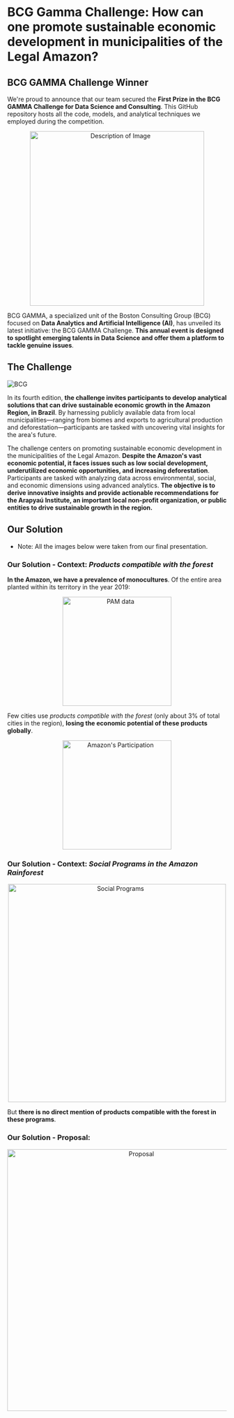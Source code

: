 # BCG Gamma Challenge: How can one promote sustainable economic development in municipalities of the Legal Amazon?

##  BCG GAMMA Challenge Winner

We're proud to announce that our team secured the **First Prize in the BCG GAMMA Challenge for Data Science and Consulting**. This GitHub repository hosts all the code, models, and analytical techniques we employed during the competition.


<p align="center">
  <img src="https://github.com/SVJLucas/BCG-Gamma-Challenge/assets/60625769/1d278b29-4feb-4a56-87f9-441507fb5a3c" alt="Description of Image" width="400px"/>
</p>


BCG GAMMA, a specialized unit of the Boston Consulting Group (BCG) focused on **Data Analytics and Artificial Intelligence (AI)**, has unveiled its latest initiative: the BCG GAMMA Challenge. **This annual event is designed to spotlight emerging talents in Data Science and offer them a platform to tackle genuine issues**.


## The Challenge

![BCG](https://github.com/SVJLucas/BCG-Gamma-Challenge/assets/60625769/141b7f3f-5220-4e4a-aa43-6e088e4b2eb2)


In its fourth edition, **the challenge invites participants to develop analytical solutions that can drive sustainable economic growth in the Amazon Region, in Brazil**. By harnessing publicly available data from local municipalities—ranging from biomes and exports to agricultural production and deforestation—participants are tasked with uncovering vital insights for the area's future.

The challenge centers on promoting sustainable economic development in the municipalities of the Legal Amazon. **Despite the Amazon's vast economic potential, it faces issues such as low social development, underutilized economic opportunities, and increasing deforestation**. Participants are tasked with analyzing data across environmental, social, and economic dimensions using advanced analytics. **The objective is to derive innovative insights and provide actionable recommendations for the Arapyaú Institute, an important local non-profit organization,  or public entities to drive sustainable growth in the region.**

## Our Solution

* Note: All the images below were taken from our final presentation.


### Our Solution - Context: *Products compatible with the forest*

**In the Amazon, we​ have a prevalence of monocultures**. Of the entire area planted within its territory in the year 2019:


<p align="center">
  <img src="https://github.com/SVJLucas/BCG-Gamma-Challenge/assets/60625769/6a764603-38b1-47d0-8099-73703f9c9bb6" alt="PAM data" width="250px"/>
</p>

Few cities use *products compatible with the forest* (only about 3% of total cities in the region), **losing the economic potential of these products globally**. 


<p align="center">
  <img src="https://github.com/SVJLucas/BCG-Gamma-Challenge/assets/60625769/c8288923-6031-4a6d-937e-344941981e7f" alt="Amazon's Participation" width="250px"/>
</p>

### Our Solution - Context: *Social Programs in the Amazon Rainforest*


<p align="center">
  <img src="https://github.com/SVJLucas/BCG-Gamma-Challenge/assets/60625769/79744a0d-7bd2-4f0b-9595-e54ad73f8c98" alt="Social Programs" width="500px"/>
</p>

But **there is no direct mention of products compatible with the forest in these programs**.

### Our Solution - Proposal:


<p align="center">
  <img src="https://github.com/SVJLucas/BCG-Gamma-Challenge/assets/60625769/4f7b4a46-5d4d-45ab-b996-25e7a0631e38" alt="Proposal" width="600px"/>
</p>


